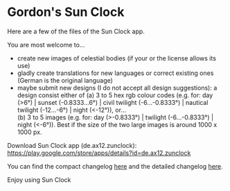 # Gordon's Sun Clock

Here are a few of the files of the Sun Clock app. 

You are most welcome to... 

- create new images of celestial bodies (if your or the license allows its use)
- gladly create translations for new languages or correct existing ones (German is the original language)  
- maybe submit new designs (I do not accept all design suggestions): a design consist either of
(a) 3 to 5 hex rgb colour codes (e.g. for: day (>6°) | sunset (-0.8333...6°) | civil twilight (-6...-0.8333°) | nautical twilight (-12...-6°) | night (<-12°)), or...  
(b) 3 to 5 images (e.g. for: day (>-0.8333°) | twilight (-6...-0.8333°) | night (<-6°)). Best if the size of the two large images is around 1000 x 1000 px. 

Download Sun Clock app (de.ax12.zunclock):
https://play.google.com/store/apps/details?id=de.ax12.zunclock

You can find the compact changelog [here](./WHATSNEW.md) and the detailed changelog [here](./CHANGELOG.md).

Enjoy using Sun Clock



